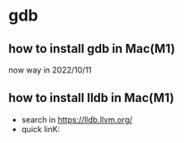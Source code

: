 # gdb

## how to install gdb in Mac(M1)
now way in 2022/10/11

## how to install lldb in Mac(M1)
* search in https://lldb.llvm.org/
* quick linK: 
